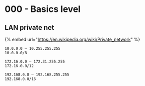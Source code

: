 # 000 - Basics level

## LAN private net

{% embed url="https://en.wikipedia.org/wiki/Private_network" %}

```
10.0.0.0 — 10.255.255.255
10.0.0.0/8
```

```
172.16.0.0 — 172.31.255.255
172.16.0.0/12 
```

```
192.168.0.0 — 192.168.255.255
192.168.0.0/16
```



